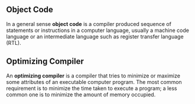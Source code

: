 
## Object Code
In a general sense **object code** is a compiler produced sequence of statements or instructions in a computer language, usually a machine code language or an intermediate language such as register transfer language (RTL).


## Optimizing Compiler
An **optimizing compiler** is a compiler that tries to minimize or maximize some attributes of an executable computer program. The most common requirement is to minimize the time taken to execute a program; a less common one is to minimize the amount of memory occupied.
